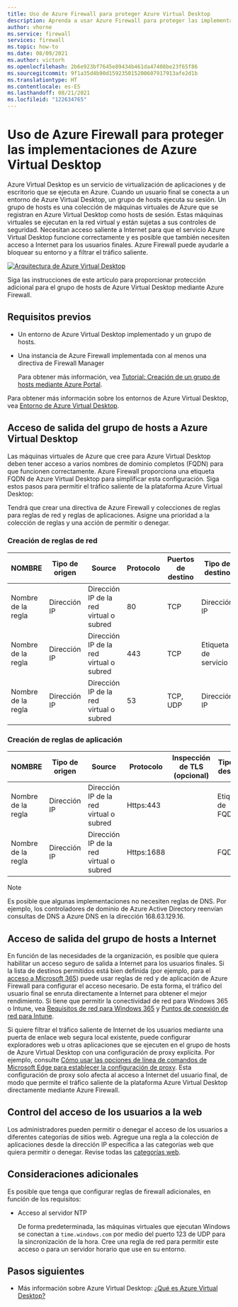 ```yaml
---
title: Uso de Azure Firewall para proteger Azure Virtual Desktop
description: Aprenda a usar Azure Firewall para proteger las implementaciones de Azure Virtual Desktop
author: vhorne
ms.service: firewall
services: firewall
ms.topic: how-to
ms.date: 08/09/2021
ms.author: victorh
ms.openlocfilehash: 2b6e923bf7645e89434b461da47408be23f65f86
ms.sourcegitcommit: 9f1a35d4b90d159235015200607917913afe2d1b
ms.translationtype: HT
ms.contentlocale: es-ES
ms.lasthandoff: 08/21/2021
ms.locfileid: "122634765"
---
```

# <a name="use-azure-firewall-to-protect-azure-virtual-desktop-deployments"></a>Uso de Azure Firewall para proteger las implementaciones de Azure Virtual Desktop

Azure Virtual Desktop es un servicio de virtualización de aplicaciones y de escritorio que se ejecuta en Azure. Cuando un usuario final se conecta a un entorno de Azure Virtual Desktop, un grupo de hosts ejecuta su sesión. Un grupo de hosts es una colección de máquinas virtuales de Azure que se registran en Azure Virtual Desktop como hosts de sesión. Estas máquinas virtuales se ejecutan en la red virtual y están sujetas a sus controles de seguridad. Necesitan acceso saliente a Internet para que el servicio Azure Virtual Desktop funcione correctamente y es posible que también necesiten acceso a Internet para los usuarios finales. Azure Firewall puede ayudarle a bloquear su entorno y a filtrar el tráfico saliente.

[ ![Arquitectura de Azure Virtual Desktop](media/protect-windows-virtual-desktop/windows-virtual-desktop-architecture-diagram.png) ](media/protect-windows-virtual-desktop/windows-virtual-desktop-architecture-diagram.png#lightbox)

Siga las instrucciones de este artículo para proporcionar protección adicional para el grupo de hosts de Azure Virtual Desktop mediante Azure Firewall.

## <a name="prerequisites"></a>Requisitos previos


 - Un entorno de Azure Virtual Desktop implementado y un grupo de hosts.
 - Una instancia de Azure Firewall implementada con al menos una directiva de Firewall Manager 

   Para obtener más información, vea [Tutorial: Creación de un grupo de hosts mediante Azure Portal](../virtual-desktop/create-host-pools-azure-marketplace.md).

Para obtener más información sobre los entornos de Azure Virtual Desktop, vea [Entorno de Azure Virtual Desktop](../virtual-desktop/environment-setup.md).

## <a name="host-pool-outbound-access-to-azure-virtual-desktop"></a>Acceso de salida del grupo de hosts a Azure Virtual Desktop

Las máquinas virtuales de Azure que cree para Azure Virtual Desktop deben tener acceso a varios nombres de dominio completos (FQDN) para que funcionen correctamente. Azure Firewall proporciona una etiqueta FQDN de Azure Virtual Desktop para simplificar esta configuración. Siga estos pasos para permitir el tráfico saliente de la plataforma Azure Virtual Desktop:

Tendrá que crear una directiva de Azure Firewall y colecciones de reglas para reglas de red y reglas de aplicaciones. Asigne una prioridad a la colección de reglas y una acción de permitir o denegar. 

### <a name="create-network-rules"></a>Creación de reglas de red

| NOMBRE | Tipo de origen | Source | Protocolo | Puertos de destino | Tipo de destino | Destination 
--- | --- | --- | --- | --- | --- | ---
| Nombre de la regla | Dirección IP | Dirección IP de la red virtual o subred | 80 | TCP |  Dirección IP | 169.254.169.254, 168.63.129.16
| Nombre de la regla | Dirección IP | Dirección IP de la red virtual o subred | 443 | TCP | Etiqueta de servicio | AzureCloud, WindowsVirtualDesktop
| Nombre de la regla | Dirección IP | Dirección IP de la red virtual o subred | 53 | TCP, UDP | Dirección IP | *


### <a name="create-application-rules"></a>Creación de reglas de aplicación 

| NOMBRE | Tipo de origen | Source | Protocolo | Inspección de TLS (opcional) | Tipo de destino | Destination 
--- | --- | --- | --- | --- | --- | ---
| Nombre de la regla | Dirección IP | Dirección IP de la red virtual o subred | Https:443 | | Etiqueta de FQDN | WindowsVirtualDesktop, WindowsUpdate, Windows Diagnostics, MicrosoftActiveProtectionService |
| Nombre de la regla | Dirección IP | Dirección IP de la red virtual o subred | Https:1688 | | FQDN | kms.core.windows.net 

> [!NOTE]
> Es posible que algunas implementaciones no necesiten reglas de DNS. Por ejemplo, los controladores de dominio de Azure Active Directory reenvían consultas de DNS a Azure DNS en la dirección 168.63.129.16.

## <a name="host-pool-outbound-access-to-the-internet"></a>Acceso de salida del grupo de hosts a Internet

En función de las necesidades de la organización, es posible que quiera habilitar un acceso seguro de salida a Internet para los usuarios finales. Si la lista de destinos permitidos está bien definida (por ejemplo, para el [acceso a Microsoft 365](/microsoft-365/enterprise/microsoft-365-ip-web-service)) puede usar reglas de red y de aplicación de Azure Firewall para configurar el acceso necesario. De esta forma, el tráfico del usuario final se enruta directamente a Internet para obtener el mejor rendimiento. Si tiene que permitir la conectividad de red para Windows 365 o Intune, vea [Requisitos de red para Windows 365](/windows-365/requirements-network#allow-network-connectivity) y [Puntos de conexión de red para Intune](/mem/intune/fundamentals/intune-endpoints).

Si quiere filtrar el tráfico saliente de Internet de los usuarios mediante una puerta de enlace web segura local existente, puede configurar exploradores web u otras aplicaciones que se ejecuten en el grupo de hosts de Azure Virtual Desktop con una configuración de proxy explícita. Por ejemplo, consulte [Cómo usar las opciones de línea de comandos de Microsoft Edge para establecer la configuración de proxy](/deployedge/edge-learnmore-cmdline-options-proxy-settings). Esta configuración de proxy solo afecta al acceso a Internet del usuario final, de modo que permite el tráfico saliente de la plataforma Azure Virtual Desktop directamente mediante Azure Firewall. 

## <a name="control-user-access-to-the-web"></a>Control del acceso de los usuarios a la web

Los administradores pueden permitir o denegar el acceso de los usuarios a diferentes categorías de sitios web. Agregue una regla a la colección de aplicaciones desde la dirección IP específica a las categorías web que quiera permitir o denegar. Revise todas las [categorías web](web-categories.md). 

## <a name="additional-considerations"></a>Consideraciones adicionales

Es posible que tenga que configurar reglas de firewall adicionales, en función de los requisitos:

- Acceso al servidor NTP

  De forma predeterminada, las máquinas virtuales que ejecutan Windows se conectan a `time.windows.com` por medio del puerto 123 de UDP para la sincronización de la hora. Cree una regla de red para permitir este acceso o para un servidor horario que use en su entorno.

## <a name="next-steps"></a>Pasos siguientes

- Más información sobre Azure Virtual Desktop: [¿Qué es Azure Virtual Desktop?](../virtual-desktop/overview.md)
